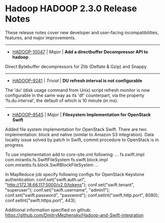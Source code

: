 # Hadoop HADOOP 2.3.0 Release Notes

These release notes cover new developer and user-facing incompatibilities, features, and major improvements.


---

* [HADOOP-10047](https://issues.apache.org/jira/browse/HADOOP-10047) | *Major* | **Add a directbuffer Decompressor API to hadoop**

Direct Bytebuffer decompressors for Zlib (Deflate & Gzip) and Snappy


---

* [HADOOP-9241](https://issues.apache.org/jira/browse/HADOOP-9241) | *Trivial* | **DU refresh interval is not configurable**

The 'du' (disk usage command from Unix) script refresh monitor is now configurable in the same way as its 'df' counterpart, via the property 'fs.du.interval', the default of which is 10 minute (in ms).


---

* [HADOOP-8545](https://issues.apache.org/jira/browse/HADOOP-8545) | *Major* | **Filesystem Implementation for OpenStack Swift**

Added file system implementation for OpenStack Swift.
There are two implementation: block and native (similar to Amazon S3 integration).
Data locality issue solved by patch in Swift, commit procedure to OpenStack is in progress.

To use implementation add to core-site.xml following:
...
	<property>
	        <name>fs.swift.impl</name>
	    	<value>com.mirantis.fs.SwiftFileSystem</value>
	</property>
	<property>
	    	<name>fs.swift.block.impl</name>
	         <value>com.mirantis.fs.block.SwiftBlockFileSystem</value>
        </property>
...

In MapReduce job specify following configs for OpenStack Keystone authentication:
conf.set("swift.auth.url", "http://172.18.66.117:5000/v2.0/tokens");
conf.set("swift.tenant", "superuser");
conf.set("swift.username", "admin1");
conf.set("swift.password", "password");
conf.setInt("swift.http.port", 8080);
conf.setInt("swift.https.port", 443);

Additional information specified on github: https://github.com/DmitryMezhensky/Hadoop-and-Swift-integration



